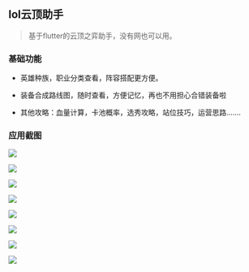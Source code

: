 ## lol云顶助手

> 基于flutter的云顶之弈助手，没有网也可以用。

### 基础功能

- 英雄种族，职业分类查看，阵容搭配更方便。

- 装备合成路线图，随时查看，方便记忆，再也不用担心合错装备啦

- 其他攻略：血量计算，卡池概率，选秀攻略，站位技巧，运营思路.......

### 应用截图

![](/Users/purelightme/Desktop/flutter/lol_chess/screen_imgs/1.jpg)

![](/Users/purelightme/Desktop/flutter/lol_chess/screen_imgs/index_0.jpg)

![](/Users/purelightme/Desktop/flutter/lol_chess/screen_imgs/index.jpg)

![](/Users/purelightme/Desktop/flutter/lol_chess/screen_imgs/detail.jpg)

![](/Users/purelightme/Desktop/flutter/lol_chess/screen_imgs/network.jpg)

![](/Users/purelightme/Desktop/flutter/lol_chess/screen_imgs/other.jpg)

![](/Users/purelightme/Desktop/flutter/lol_chess/screen_imgs/equipment.jpg)

![](/Users/purelightme/Desktop/flutter/lol_chess/screen_imgs/aboutjpg.jpg)